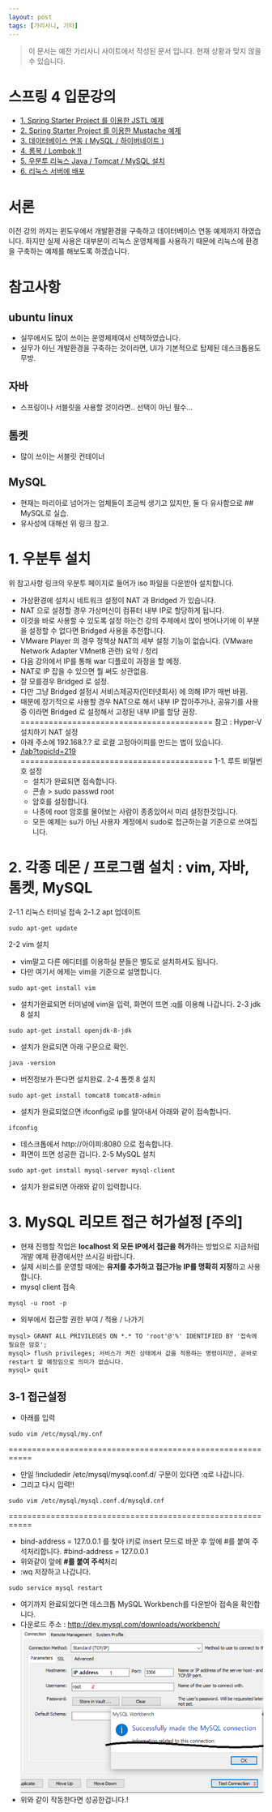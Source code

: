 ```yaml
---
layout: post
tags: [가리사니, 기타]
---
```


> 이 문서는 예전 가리사니 사이트에서 작성된 문서 입니다.
현재 상황과 맞지 않을 수 있습니다.


# 스프링 4 입문강의
- [1. Spring Starter Project 를 이용한 JSTL 예제](/lab?topicId=212)
- [2. Spring Starter Project 를 이용한 Mustache 예제 ](/lab?topicId=213)
- [3. 데이터베이스 연동 ( MySQL / 하이버네이트 ) ](/lab?topicId=214)
- [4. 롬복 / Lombok !! ](/lab?topicId=215)
- [5. 우분투 리눅스 Java / Tomcat / MySQL 설치 ](/lab?topicId=216)
- [6. 리눅스 서버에 배포](/lab?topicId=217)

# 서론
이전 강의 까지는 윈도우에서 개발환경을 구축하고 데이터베이스 연동 예제까지 하였습니다. 하지만 실제 사용은 대부분이 리눅스 운영체제를 사용하기 때문에 리눅스에 환경을 구축하는 예제를 해보도록 하겠습니다.


# 참고사항
## ubuntu linux
- 실무에서도 많이 쓰이는 운영체제여서 선택하였습니다.
- 실무가 아닌 개발환경을 구축하는 것이라면, UI가 기본적으로 탑제된 데스크톱용도 무방.
## 자바
- 스프링이나 서블릿을 사용할 것이라면.. 선택이 아닌 필수...
## 톰켓
- 많이 쓰이는 서블릿 컨테이너
## MySQL
- 현재는 마리아로 넘어가는 업체들이 조금씩 생기고 있지만, 둘 다 유사함으로 ## MySQL로 실습.
- 유사성에 대해선 위 링크 참고.


# 1. 우분투 설치
위 참고사항 링크의 우분투 페이지로 들어가 iso 파일을 다운받아 설치합니다.
- 가상환경에 설치시 네트워크 설정이 NAT 과 Bridged 가 있습니다.
- NAT 으로 설정할 경우 가상머신이 컴퓨터 내부 IP로 할당하게 됩니다.
- 이것을 바로 사용할 수 있도록 설정 하는건 강의 주제에서 많이 벗어나기에 이 부분을 설정할 수 없다면 Bridged 사용을 추천합니다.
- VMware Player 의 경우 정책상 NAT의 세부 설정 기능이 없습니다. (VMware Network Adapter VMnet8 관련)
요약 / 정리
- 다음 강의에서 IP를 통해 war 디플로이 과정을 할 예정.
- NAT로 IP 잡을 수 있으면 뭘 써도 상관없음.
- 잘 모를경우 Bridged 로 설정.
- 다만 그냥 Bridged 설정시 서비스제공자(인터넷회사) 에 의해 IP가 매번 바뀜.
- 때문에 장기적으로 사용할 경우 NAT으로 해서 내부 IP 잡아주거나, 공유기를 사용 중 이라면 Bridged 로 설정해서 고정된 내부 IP를 할당 권장.
=========================================
참고 : Hyper-V 설치하기 NAT 설정
- 아래 주소에 192.168.?.? 로 로컬 고정아이피를 만드는 법이 있습니다.
- [/lab?topicId=219](/lab?topicId=219)
=========================================
  1-1. 루트 비밀번호 설정
  - 설치가 완료되면 접속합니다.
  - 콘솔 > sudo passwd root
  - 암호를 설정합니다.
  - 나중에 root 암호를 물어보는 사람이 종종있어서 미리 설정한것입니다.
  - 모든 예제는 su가 아닌 사용자 계정에서 sudo로 접근하는걸 기준으로 쓰여집니다.


# 2. 각종 데몬 / 프로그램 설치 : vim, 자바, 톰켓, MySQL
2-1.1 리눅스 터미널 접속
2-1.2 apt 업데이트
``` shell
sudo apt-get update
```
2-2 vim 설치
- vim말고 다른 에디터를 이용하실 분들은 별도로 설치하셔도 됩니다.
- 다만 여기서 에제는 vim을 기준으로 설명합니다.
``` shell
sudo apt-get install vim
```
- 설치가완료되면 터미널에 vim을 입력, 화면이 뜨면 :q를 이용해 나갑니다.
2-3 jdk 8 설치
``` shell
sudo apt-get install openjdk-8-jdk
```
- 설치가 완료되면 아래 구문으로 확인.
``` shell
java -version
```
- 버전정보가 뜬다면 설치완료.
2-4 톰켓 8 설치
``` shell
sudo apt-get install tomcat8 tomcat8-admin
```
- 설치가 완료되었으면 ifconfig로 ip를 알아내서 아래와 같이 접속합니다.
``` shell
ifconfig
```
- 데스크톱에서 http://아이피:8080 으로 접속합니다.
- 화면이 뜨면 성공한 겁니다.
2-5 MySQL 설치
``` shell
sudo apt-get install mysql-server mysql-client
```
- 설치가 완료되면 아래와 같이 입력합니다.


# 3. MySQL 리모트 접근 허가설정 [주의]
- 현재 진행할 작업은 **localhost 외 모든 IP에서 접근을 허가**하는 방법으로 지금처럼 개발 예제 환경에서만 쓰시길 바랍니다.
- 실제 서비스를 운영할 때에는 **유저를 추가하고 접근가능 IP를 명확히 지정**하고 사용합니다.
- mysql client 접속
``` shell
mysql -u root -p
```
- 외부에서 접근할 권한 부여 / 적용 / 나가기
``` shell
mysql> GRANT ALL PRIVILEGES ON *.* TO 'root'@'%' IDENTIFIED BY '접속에 필요한 암호';
mysql> flush privileges; 서비스가 켜진 상태에서 값을 적용하는 명령이지만, 곧바로 restart 할 예정임으로 의미가 없습니다.
mysql> quit
```
## 3-1 접근설정
- 아래를 입력
``` shell
sudo vim /etc/mysql/my.cnf
```
===========================================================
- 만일 !includedir /etc/mysql/mysql.conf.d/ 구문이 있다면 :q로 나갑니다.
- 그리고 다시 입력!!
``` shell
sudo vim /etc/mysql/mysql.conf.d/mysqld.cnf
```
===========================================================
- bind-address = 127.0.0.1 를 찾아 i키로 insert 모드로 바꾼 후 앞에 #를 붙여 주석처리합니다.
#bind-address = 127.0.0.1
- 위와같이 앞에 **#를 붙여 주석**처리
- :wq 저장하고 나갑니다.
``` shell
sudo service mysql restart
```
-  여기까지 완료되었다면 데스크톱 MySQL Workbench를 다운받아 접속을 확인합니다.
- 다운로드 주소 : http://dev.mysql.com/downloads/workbench/
![](/file/old/129.png)
- 위와 같이 작동한다면 성공한겁니다.!